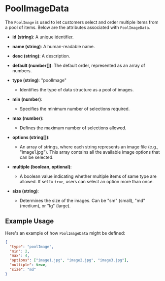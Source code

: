 # PoolImageData

The `PoolImage` is used to let customers select and order multiple items from a pool of items. Below are the attributes associated with `PoolImageData`.

- **id (string)**: A unique identifier.
- **name (string)**: A human-readable name.
- **desc (string)**: A description.
- **default (number[])**: The default order, represented as an array of numbers.
- **type (string)**: "poolImage"
  - Identifies the type of data structure as a pool of images.

- **min (number)**: 
  - Specifies the minimum number of selections required.

- **max (number)**: 
  - Defines the maximum number of selections allowed.

- **options (string[])**: 
  - An array of strings, where each string represents an image file (e.g., "image1.jpg"). This array contains all the available image options that can be selected.

- **multiple (boolean, optional)**: 
  - A boolean value indicating whether multiple items of same type are allowed. If set to `true`, users can select an option more than once.

- **size (string)**: 
  - Determines the size of the images. Can be "sm" (small), "md" (medium), or "lg" (large).

## Example Usage

Here's an example of how `PoolImageData` might be defined:

```json
{
  "type": "poolImage",
  "min": 2,
  "max": 4,
  "options": ["image1.jpg", "image2.jpg", "image3.jpg"],
  "multiple": true,
  "size": "md"
}
